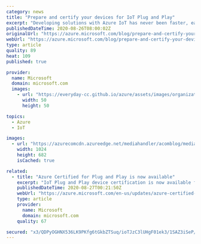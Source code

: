 ```yaml
---
category: news
title: "Prepare and certify your devices for IoT Plug and Play"
excerpt: "Developing solutions with Azure IoT has never been faster, easier, or more secure. However, the tight coupling and integration between IoT device software and the software that matches it in the cloud can make it challenging to add different devices without spending hours writing device code. IoT Plug"
publishedDateTime: 2020-08-26T08:00:02Z
originalUrl: "https://azure.microsoft.com/blog/prepare-and-certify-your-devices-for-iot-plug-and-play/"
webUrl: "https://azure.microsoft.com/blog/prepare-and-certify-your-devices-for-iot-plug-and-play/"
type: article
quality: 89
heat: 109
published: true

provider:
  name: Microsoft
  domain: microsoft.com
  images:
    - url: "https://everyday-cc.github.io/azure/assets/images/organizations/microsoft.com-50x50.jpg"
      width: 50
      height: 50

topics:
  - Azure
  - IoT

images:
  - url: "https://azurecomcdn.azureedge.net/mediahandler/acomblog/media/Default/blog/ca80f579-880e-4625-98d0-91e84c923820.jpg"
    width: 1024
    height: 682
    isCached: true

related:
  - title: "Azure Certified for Plug and Play is now available"
    excerpt: "IoT Plug and Play device certification is now available from Microsoft as part of the Azure Certified device program. "
    publishedDateTime: 2020-08-27T00:21:50Z
    webUrl: "https://azure.microsoft.com/en-us/updates/azure-certified-for-plug-and-play-is-now-available/"
    type: article
    provider:
      name: Microsoft
      domain: microsoft.com
    quality: 67

secured: "x3/QDPyOGHNX536LK9PKfg6tGkbZTSuq/ioTJzC3lUHgF01ek3/1SAZ3iSeP/QRIfVomyN1PP0BGyCfJtGzgW2h2Z+buwiPmQ2zzXh91BvVEI9Y1VScSpcXuR8KEEcNGTzoZkTTpRF+2zzuERpO92kUVEvZ47Nq9S6a8HdCln2Td4Rk0OnXgcbJ4HO7+/WAT+Rr0IVPxDaU0H1dvDjC6N/1RAArO2savyZ/zf84rRp4n1OhvgCDZ/wAX+khUiB330AcooTi2jKPva4B8rxRPjt6CkjmGyC4TFkCUiqhuBbrSdI6oIScxOGKUi4Jm5HXrW5tb7Bt7MHwCOhCFAxBpvFygEFAZKp3Wmo1VBDIGUaI=;1DW0HgLfMlKVRhdDY+5l1Q=="
---
```


